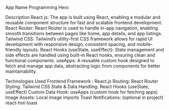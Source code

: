 <!-- # React + Vite

This template provides a minimal setup to get React working in Vite with HMR and some ESLint rules.

Currently, two official plugins are available:

- [@vitejs/plugin-react](https://github.com/vitejs/vite-plugin-react/blob/main/packages/plugin-react) uses [Babel](https://babeljs.io/) (or [oxc](https://oxc.rs) when used in [rolldown-vite](https://vite.dev/guide/rolldown)) for Fast Refresh
- [@vitejs/plugin-react-swc](https://github.com/vitejs/vite-plugin-react/blob/main/packages/plugin-react-swc) uses [SWC](https://swc.rs/) for Fast Refresh

## React Compiler

The React Compiler is not enabled on this template because of its impact on dev & build performances. To add it, see [this documentation](https://react.dev/learn/react-compiler/installation).

## Expanding the ESLint configuration

If you are developing a production application, we recommend using TypeScript with type-aware lint rules enabled. Check out the [TS template](https://github.com/vitejs/vite/tree/main/packages/create-vite/template-react-ts) for information on how to integrate TypeScript and [`typescript-eslint`](https://typescript-eslint.io) in your project. -->

App Name
Programming Hero

Description
React.js:
The app is built using React, enabling a modular and reusable component structure for fast and scalable frontend development.
React Router:
React Router is used to handle in-app navigation, enabling smooth transitions between pages like home, app details, and app listings.
Tailwind CSS:
Tailwind’s utility-first CSS framework allows for rapid UI development with responsive design, consistent spacing, and mobile-friendly layouts.
React Hooks (useState, useEffect):
State management and side effects are handled using built-in React hooks, ensuring clean and functional components.
useApps:
A reusable custom hook designed to fetch and manage app data, abstracting logic from components for better maintainability.


Technologies Used
Frontend Framework :	React.js
Routing:	React Router
Styling:	Tailwind CSS
State & Data Handling:	React Hooks (useState, useEffect)
Custom Data Hook:	useApps (custom hook for fetching apps)
Image Assets:	Local image imports
Toast Notifications: (optional in project)	react-hot-toast
